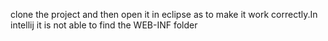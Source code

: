 clone the project and then open it in eclipse as  to make it work correctly.In intellij it is not able to find the WEB-INF folder
